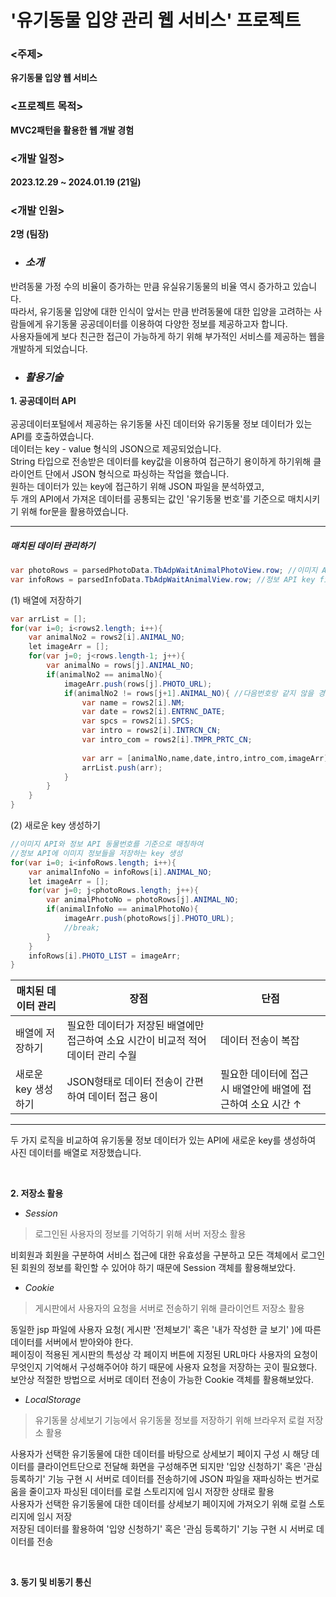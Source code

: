 # '유기동물 입양 관리 웹 서비스' 프로젝트
### <주제> 
**유기동물 입양 웹 서비스**<br>
### <프로젝트 목적> 
**MVC2패턴을 활용한 웹 개발 경험**<br>
### <개발 일정> 
**2023.12.29 ~ 2024.01.19 (21일)**<br>
### <개발 인원> 
**2명 (팀장)**<br>

- ### __*소개*__<br>
반려동물 가정 수의 비율이 증가하는 만큼 유실유기동물의 비율 역시 증가하고 있습니다.<br>
따라서, 유기동물 입양에 대한 인식이 앞서는 만큼 반려동물에 대한 입양을 고려하는 사람들에게 유기동물 공공데이터를 이용하여 다양한 정보를 제공하고자 합니다.<br>
사용자들에게 보다 친근한 접근이 가능하게 하기 위해 부가적인 서비스를 제공하는 웹을 개발하게 되었습니다.<br>

- ### __*활용기술*__<br>

**1. 공공데이터 API** <br>
<br>
 공공데이터포털에서 제공하는 유기동물 사진 데이터와 유기동물 정보 데이터가 있는 API를 호출하였습니다.<br>
 데이터는 key - value 형식의 JSON으로 제공되었습니다.<br>
String 타입으로 전송받은 데이터를 key값을 이용하여 접근하기 용이하게 하기위해 클라이언트 단에서 JSON 형식으로 파싱하는 작업을 했습니다.<br>
원하는 데이터가 있는 key에 접근하기 위해 JSON 파일을 분석하였고,<br>
두 개의 API에서 가져온 데이터를 공통되는 값인 '유기동물 번호'를 기준으로 매치시키기 위해 for문을 활용하였습니다.<br>

***
##### 매치된 데이터 관리하기
```Java
var photoRows = parsedPhotoData.TbAdpWaitAnimalPhotoView.row; //이미지 API key find
var infoRows = parsedInfoData.TbAdpWaitAnimalView.row; //정보 API key find
```
(1) 배열에 저장하기<br>
```Java
var arrList = [];
for(var i=0; i<rows2.length; i++){
    var animalNo2 = rows2[i].ANIMAL_NO;
    let imageArr = [];
    for(var j=0; j<rows.length-1; j++){
        var animalNo = rows[j].ANIMAL_NO;
        if(animalNo2 == animalNo){
            imageArr.push(rows[j].PHOTO_URL);
            if(animalNo2 != rows[j+1].ANIMAL_NO){ //다음번호랑 같지 않을 경우
                var name = rows2[i].NM;
                var date = rows2[i].ENTRNC_DATE;
                var spcs = rows2[i].SPCS;
                var intro = rows2[i].INTRCN_CN;
                var intro_com = rows2[i].TMPR_PRTC_CN;
    
                var arr = [animalNo,name,date,intro,intro_com,imageArr];
                arrList.push(arr);
            }
        }
    }
}
```
(2) 새로운 key 생성하기
```Java
//이미지 API와 정보 API 동물번호를 기준으로 매칭하여 
//정보 API에 이미지 정보들을 저장하는 key 생성
for(var i=0; i<infoRows.length; i++){
    var animalInfoNo = infoRows[i].ANIMAL_NO;
    let imageArr = [];
    for(var j=0; j<photoRows.length; j++){
        var animalPhotoNo = photoRows[j].ANIMAL_NO;
        if(animalInfoNo == animalPhotoNo){
            imageArr.push(photoRows[j].PHOTO_URL);
            //break;
        }
    }
    infoRows[i].PHOTO_LIST = imageArr;
}
```

| 매치된 데이터 관리 | 장점 | 단점 |
|---------|-----|-----|
| 배열에 저장하기 | 필요한 데이터가 저장된 배열에만 접근하여 소요 시간이 비교적 적어 데이터 관리 수월 | 데이터 전송이 복잡 |
| 새로운 key 생성하기 | JSON형태로 데이터 전송이 간편하여 데이터 접근 용이 | 필요한 데이터에 접근 시 배열안에 배열에 접근하여 소요 시간 ↑ |

***

두 가지 로직을 비교하여 유기동물 정보 데이터가 있는 API에 새로운 key를 생성하여 사진 데이터를 배열로 저장했습니다.<br>
 
 <br>
 
**2. 저장소 활용** <br>

- _*Session*_<br>
> 로그인된 사용자의 정보를 기억하기 위해 서버 저장소 활용<br>

비회원과 회원을 구분하여 서비스 접근에 대한 유효성을 구분하고 모든 객체에서 로그인 된 회원의 정보를 확인할 수 있어야 하기 때문에 Session 객체를 활용해보았다.<br>

- _*Cookie*_<br>
> 게시판에서 사용자의 요청을 서버로 전송하기 위해 클라이언트 저장소 활용<br>


동일한 jsp 파일에 사용자 요청( 게시판 '전체보기' 혹은 '내가 작성한 글 보기' )에 따른 데이터를 서버에서 받아와야 한다.<br>
페이징이 적용된 게시판의 특성상 각 페이지 버튼에 지정된 URL마다 사용자의 요청이 무엇인지 기억해서 구성해주어야 하기 때문에 사용자 요청을 저장하는 곳이 필요했다.<br>
보안상 적절한 방법으로 서버로 데이터 전송이 가능한 Cookie 객체를 활용해보았다.<br>

- _*LocalStorage*_<br>
> 유기동물 상세보기 기능에서 유기동물 정보를 저장하기 위해 브라우저 로컬 저장소 활용<br>

사용자가 선택한 유기동물에 대한 데이터를 바탕으로 상세보기 페이지 구성 시 해당 데이터를 클라이언트단으로 전달해 화면을 구성해주면 되지만 '입양 신청하기' 혹은 '관심 등록하기' 기능 구현 시 서버로 데이터를 전송하기에 JSON 파일을 재파싱하는 번거로움을 줄이고자 파싱된 데이터를 로컬 스토리지에 임시 저장한 상태로 활용<br>
사용자가 선택한 유기동물에 대한 데이터를 상세보기 페이지에 가져오기 위해 로컬 스토리지에 임시 저장<br>
저장된 데이터를 활용하여 '입양 신청하기' 혹은 '관심 등록하기' 기능 구현 시 서버로 데이터를 전송<br>

<br>

**3. 동기 및 비동기 통신** <br>



